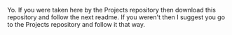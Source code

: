 Yo.
If you were taken here by the Projects repository then download this repository and follow the next readme.
If you weren't then I suggest you go to the Projects repository and follow it that way.
